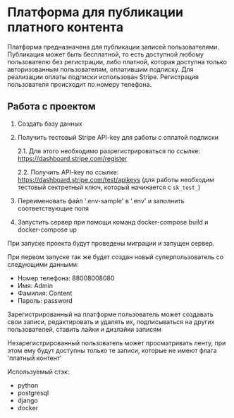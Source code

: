 # Платформа для публикации платного контента 

Платформа предназначена для публикации записей пользователями. Публикация может быть бесплатной, то есть доступной
любому пользователю без регистрации, либо платной, которая доступна только авторизованным пользователям, 
оплатившим подписку. Для реализации оплаты подписки использован Stripe. 
Регистрация пользователя происходит по номеру телефона.

## Работа с проектом
1. Создать базу данных
2. Получить тестовый Stripe API-key для работы с оплатой подписки
    
   2.1. Для этого необходимо разрегистрироваться по ссылке: https://dashboard.stripe.com/register
   
   2.2. Получить API-key по ссылке: https://dashboard.stripe.com/test/apikeys (для работы необходим тестовый сектретный ключ, который начинается с `sk_test_`)
   
4. Переименовать файл '.env-sample' в '.env' и заполнить соответствующие поля
5. Запустить сервер при помощи команд docker-compose build и docker-compose up

При запуске проекта будут проведены миграции и запущен сервер.

При первом запуске так же будет создан новый суперпользователь со следующими данными:
  - Номер телефона: 88008008080
  - Имя: Admin
  - Фамилия: Content
  - Пароль: password 

Зарегистрированный на платформе пользователь может создавать свои записи, редактировать и удалять их, подписываться на других 
пользователей, ставить лайки и дизлайки записям

Незарегистрированный пользователь может просматривать ленту, при этом ему будут доступны только те записи, которые не имеют флага 'платный контент'

Используемый стэк: 
- python
- postgresql
- django
- docker
